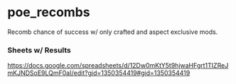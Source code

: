 # poe_recombs

Recomb chance of success w/ only crafted and aspect exclusive mods.

### Sheets w/ Results

https://docs.google.com/spreadsheets/d/12Dw0mKtY5t9hjwaHFgrt1TIZReJmKJNDSoE9LQmF0aI/edit?gid=1350354419#gid=1350354419
